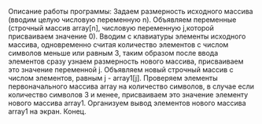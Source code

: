 Описание работы программы:
Задаем размерность исходного массива (вводим целую числовую переменную n).
Объявляем переменные (строчный массив array[n], числовую переменную j,которой присваиваем значение 0).
Вводим с клавиатуры элементы исходного массива, одновременно считая количество элементов с числом символов меньше или равным 3, таким образом после ввода элементов сразу узнаем размерность нового массива, присваиваем это значение переменной j.
Объявляем новый строчный массив с числом элементов, равным j - array1[j].
Проверяем элементы первоначального массива array на количество символов, в случае если количество символов 3 и менее, присваиваем это значение элементу нового массива array1.
Организуем вывод элементов нового массива array1 на экран.
Конец.